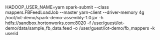 HADOOP_USER_NAME=yarn spark-submit --class mappers.FBFeedLoadJob --master yarn-client --driver-memory 4g /root/iot-demo/spark-demo-assembly-1.0.jar -h hdfs://sandbox.hortonworks.com:8020 -f /user/guest/iot-demo/data/sample_fb_data.feed -o /user/guest/iot-demo/fb_mappers -k userid